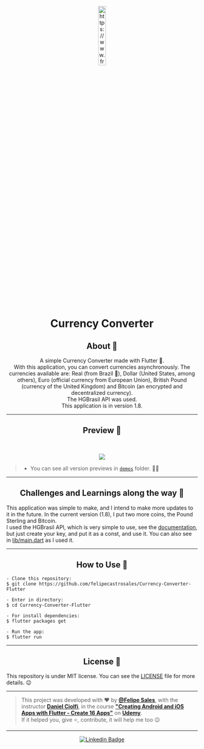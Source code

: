  <p align="center">
      <img src="https://user-images.githubusercontent.com/59374587/92721066-e4795b80-f33b-11ea-946a-524da2bbc74d.jpg" width="20%" alt="https://www.freepik.com/vectors/business Business vector created by rawpixel"/>
   </p>

   <h1 align="center">Currency Converter</h1>

   <h2 align="center">About 📖</h2>
   
   <p align="center">
      A simple Currency Converter made with Flutter 💙. <br>
      With this application, you can convert currencies asynchronously. The currencies available are: Real (from Brazil 💚), Dollar (United States, among others), Euro (official currency from European Union), British Pound (currency of the United Kingdom) and Bitcoin (an encrypted and decentralized currency).<br>
      The HGBrasil API was used.<br>
      This application is in version 1.8.
   </p>

---

   <h2 align="center">Preview 📱</h2><br>

   <p align="center">
   <img src="https://user-images.githubusercontent.com/59374587/92736464-b0f4fc00-f350-11ea-8da2-902b79475772.gif">
   </p>

   > * You can see all version previews in [`demos`](https://github.com/felipecastrosales/Currency-Converter-Flutter/demos) folder. 🧐📂

---

 <h2 align="center">
   Challenges and Learnings along the way 🤯
   </h2>

   This application was simple to make, and I intend to make more updates to it in the future. In the current version (1.8), I put two more coins, the Pound Sterling and Bitcoin.<br>
   I used the HGBrasil API, which is very simple to use, see the [documentation](https://console.hgbrasil.com/documentation/finance), but just create your key, and put it as a const, and use it. You can also see in [lib/main.dart](https://github.com/felipecastrosales/Currency-Converter-Flutter/blob/master/lib/main.dart) as I used it.<br>

---

   <h2 align="center">How to Use 🤔</h2>

   ```   
   - Clone this repository:
   $ git clone https://github.com/felipecastrosales/Currency-Converter-Flutter

   - Enter in directory:
   $ cd Currency-Converter-Flutter

   - For install dependencies:
   $ flutter packages get

   - Run the app: 
   $ flutter run
   ```

---

   <h2 align="center">License 📝</h2>

   This repository is under MIT license. You can see the [LICENSE](https://github.com/felipecastrosales/Currency-Converter-Flutter/blob/master/LICENSE) file for more details. 😉

   ---

   >This project was developed with ❤️ by **[@Felipe Sales](https://www.linkedin.com/in/felipecastrosales/)**, with the instructor **[Daniel Ciolfi](https://linkedin.com/in/maykbrito)**, in the course  **["Creating Android and iOS Apps with Flutter - Create 16 Apps"](https://www.udemy.com/course/curso-completo-flutter-app-android-ios)** on **[Udemy](https://www.udemy.com/)**.<br>
   If it helped you, give ⭐, contribute, it will help me too 😉

---

   <div align="center">

   [![Linkedin Badge](https://img.shields.io/badge/-Felipe%20Sales-292929?style=flat-square&logo=Linkedin&logoColor=white&link=https://www.linkedin.com/in/felipecastrosales/)](https://www.linkedin.com/in/felipecastrosales/)

   </div>
